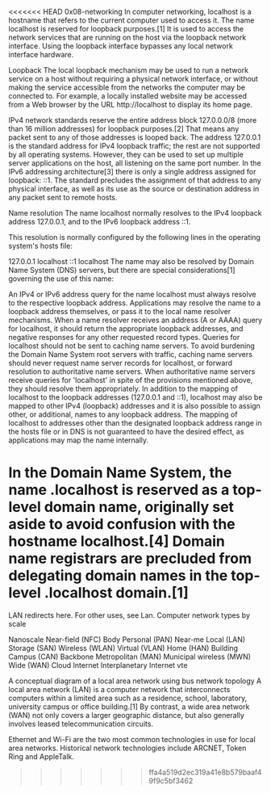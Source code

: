 <<<<<<< HEAD
0x08-networking 
In computer networking, localhost is a hostname that refers to the current computer used to access it. The name localhost is reserved for loopback purposes.[1] It is used to access the network services that are running on the host via the loopback network interface. Using the loopback interface bypasses any local network interface hardware.

Loopback
The local loopback mechanism may be used to run a network service on a host without requiring a physical network interface, or without making the service accessible from the networks the computer may be connected to. For example, a locally installed website may be accessed from a Web browser by the URL http://localhost to display its home page.

IPv4 network standards reserve the entire address block 127.0.0.0/8 (more than 16 million addresses) for loopback purposes.[2] That means any packet sent to any of those addresses is looped back. The address 127.0.0.1 is the standard address for IPv4 loopback traffic; the rest are not supported by all operating systems. However, they can be used to set up multiple server applications on the host, all listening on the same port number. In the IPv6 addressing architecture[3] there is only a single address assigned for loopback: ::1. The standard precludes the assignment of that address to any physical interface, as well as its use as the source or destination address in any packet sent to remote hosts.

Name resolution
The name localhost normally resolves to the IPv4 loopback address 127.0.0.1, and to the IPv6 loopback address ::1.

This resolution is normally configured by the following lines in the operating system's hosts file:

127.0.0.1    localhost
::1          localhost
The name may also be resolved by Domain Name System (DNS) servers, but there are special considerations[1] governing the use of this name:

An IPv4 or IPv6 address query for the name localhost must always resolve to the respective loopback address.
Applications may resolve the name to a loopback address themselves, or pass it to the local name resolver mechanisms.
When a name resolver receives an address (A or AAAA) query for localhost, it should return the appropriate loopback addresses, and negative responses for any other requested record types. Queries for localhost should not be sent to caching name servers.
To avoid burdening the Domain Name System root servers with traffic, caching name servers should never request name server records for localhost, or forward resolution to authoritative name servers.
When authoritative name servers receive queries for 'localhost' in spite of the provisions mentioned above, they should resolve them appropriately.
In addition to the mapping of localhost to the loopback addresses (127.0.0.1 and ::1), localhost may also be mapped to other IPv4 (loopback) addresses and it is also possible to assign other, or additional, names to any loopback address. The mapping of localhost to addresses other than the designated loopback address range in the hosts file or in DNS is not guaranteed to have the desired effect, as applications may map the name internally.

In the Domain Name System, the name .localhost is reserved as a top-level domain name, originally set aside to avoid confusion with the hostname localhost.[4] Domain name registrars are precluded from delegating domain names in the top-level .localhost domain.[1]
=======
LAN redirects here. For other uses, see Lan.
Computer network types
by scale

Nanoscale
Near-field (NFC)
Body
Personal (PAN)
Near-me
Local (LAN)
Storage (SAN)
Wireless (WLAN)
Virtual (VLAN)
Home (HAN)
Building
Campus (CAN)
Backbone
Metropolitan (MAN)
Municipal wireless (MWN)
Wide (WAN)
Cloud
Internet
Interplanetary Internet
vte

A conceptual diagram of a local area network using bus network topology
A local area network (LAN) is a computer network that interconnects computers within a limited area such as a residence, school, laboratory, university campus or office building.[1] By contrast, a wide area network (WAN) not only covers a larger geographic distance, but also generally involves leased telecommunication circuits.

Ethernet and Wi-Fi are the two most common technologies in use for local area networks. Historical network technologies include ARCNET, Token Ring and AppleTalk.


























>>>>>>> ffa4a519d2ec319a41e8b579baaf49f9c5bf3462
